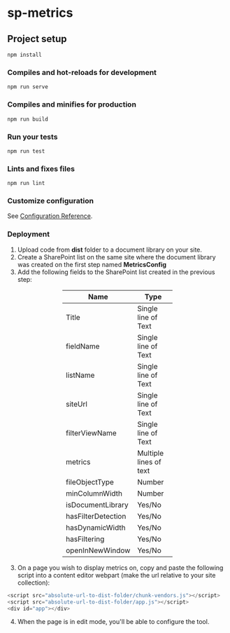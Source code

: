 # sp-metrics

## Project setup
```
npm install
```

### Compiles and hot-reloads for development
```
npm run serve
```

### Compiles and minifies for production
```
npm run build
```

### Run your tests
```
npm run test
```

### Lints and fixes files
```
npm run lint
```

### Customize configuration
See [Configuration Reference](https://cli.vuejs.org/config/).

### Deployment
1. Upload code from **dist** folder to a document library on your site.
2. Create a SharePoint list on the same site where the document library was created on the first step named **MetricsConfig**
3. Add the following fields to the SharePoint list created in the previous step:
<center>

| **Name**               | **Type**                   |
|--------------------|------------------------|
| Title              | Single line of Text    |
| fieldName          | Single line of Text    |
| listName           | Single line of Text    |
| siteUrl            | Single line of Text    |
| filterViewName     | Single line of Text    |
| metrics            | Multiple lines of text |
| fileObjectType     | Number                 |
| minColumnWidth     | Number                 |
| isDocumentLibrary  | Yes/No                 |
| hasFilterDetection | Yes/No                 |
| hasDynamicWidth    | Yes/No                 |
| hasFiltering       | Yes/No                 |
| openInNewWindow    | Yes/No                 |
</center>

3. On a page you wish to display metrics on, copy and paste the following script into a content editor webpart (make the url relative to your site collection):
``` javascript
<script src="absolute-url-to-dist-folder/chunk-vendors.js"></script>
<script src="absolute-url-to-dist-folder/app.js"></script>
<div id="app"></div>
```
4. When the page is in edit mode, you'll be able to configure the tool.
<style>
table {
    width:50%;
}
</style>